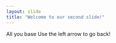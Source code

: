 ```yaml
---
layout: slide
title: "Welcome to our second slide!"
---
```

All you base
Use the left arrow to go back!

